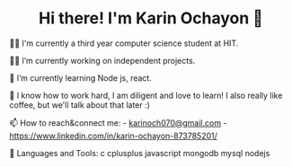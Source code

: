 <div id="header" align="center">
<h1> Hi there! I'm Karin Ochayon 👋 </h1>
</div>

  👩‍🎓 I'm currently a third year computer science student at HIT.
    
  🙋‍♀️ I’m currently working on independent projects.

  🌼 I’m currently learning Node js, react.

  🥳  I know how to work hard, I am diligent and love to learn! I also really like coffee, but we'll talk about that later :)

  📫 How to reach&connect me:
      - karinoch070@gmail.com
      - https://www.linkedin.com/in/karin-ochayon-873785201/

  💪 Languages and Tools:
      c cplusplus javascript mongodb mysql nodejs



